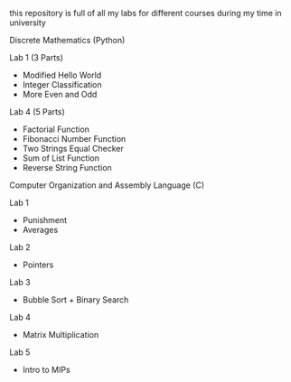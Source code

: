 this repository is full of all my labs for different courses during my time in university

Discrete Mathematics (Python)

Lab 1 (3 Parts)
* Modified Hello World
* Integer Classification
* More Even and Odd

Lab 4 (5 Parts)
* Factorial Function
* Fibonacci Number Function
* Two Strings Equal Checker
* Sum of List Function
* Reverse String Function

Computer Organization and Assembly Language (C)

Lab 1
* Punishment
* Averages

Lab 2
* Pointers

Lab 3
* Bubble Sort + Binary Search

Lab 4
* Matrix Multiplication

Lab 5
* Intro to MIPs
